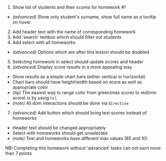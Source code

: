 1. Show list of students and their scores for homework #1
  - *(advanced)* Show only student's surname, show full name as a tooltip on hover
2. Add header text with the name of corresponding homework
3. Add 'search' textbox which should filter out students
4. Add select with all homeworks
  - *(advanced)* Options which are after this lesson should be disabled
5. Selecting homework in select should update scores and header
6. *(advanced)* Display score results in a more appealing way
  - Show results as a simple chart bars (either vertical or horizontal)
  - Chart bars should have height/width based on score as well as appropriate color
  - *(tip)* The easiest way to range color from green(max score) to red(min score) is by using `hsl`
  - *(note)* All dom interactions should be done via `directive`
7. *(advanced)* Add button which should bring test scores instead of homeworks
  - Header text should be changed appropriately
  - Select with homeworks should get unselected
  - *(note)* Test and homeworks have different max values (85 and 10)

NB! Completing this homework without 'advanced' tasks can not earn more than 7 points